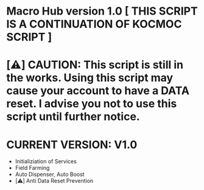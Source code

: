 # Macro Hub version 1.0 [ THIS SCRIPT IS A CONTINUATION OF KOCMOC SCRIPT ] 



# [⚠️] CAUTION: This script is still in the works. Using this script may cause your account to have a DATA reset. I advise you not to use this script until further notice. 

# CURRENT VERSION: V1.0 
- Initializiation of Services
- Field Farming 
- Auto Dispenser, Auto Boost
- [⚠️] Anti Data Reset Prevention 



